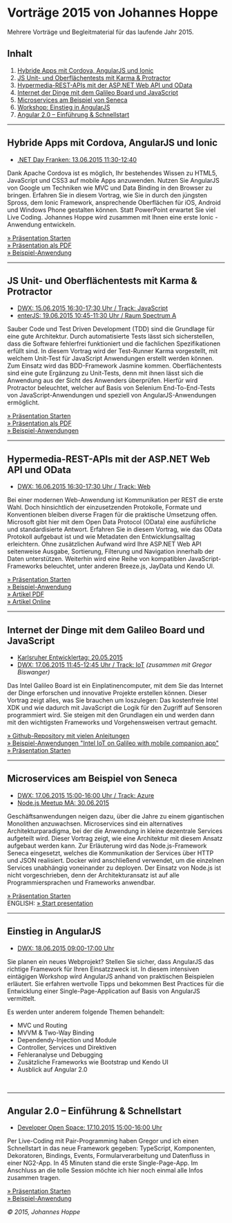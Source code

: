 # Vorträge 2015 von Johannes Hoppe

Mehrere Vorträge und Begleitmaterial für das laufende Jahr 2015.

## Inhalt

1. [Hybride Apps mit Cordova, AngularJS und Ionic](#ionic)
2. [JS Unit- und Oberflächentests mit Karma & Protractor](#tests)
3. [Hypermedia-REST-APIs mit der ASP.NET Web API und OData](#odata)
4. [Internet der Dinge mit dem Galileo Board und JavaScript](#iot)
5. [Microservices am Beispiel von Seneca](#seneca)
6. [Workshop: Einstieg in AngularJS](#angular)
7. [Angular 2.0 – Einführung & Schnellstart](#angular2)
 
<hr>

<a name="ionic"></a>
## Hybride Apps mit Cordova, AngularJS und Ionic

* [.NET Day Franken: 13.06.2015 11:30-12:40][0]

Dank Apache Cordova ist es möglich, Ihr bestehendes Wissen zu HTML5, JavaScript und CSS3 auf mobile Apps anzuwenden. Nutzen Sie AngularJS von Google um Techniken wie MVC und Data Binding in den Browser zu bringen. Erfahren Sie in diesem Vortrag, wie Sie in durch den jüngsten Spross, dem Ionic Framework, ansprechende Oberflächen für iOS, Android und Windows Phone gestalten können. Statt PowerPoint erwartet Sie viel Live Coding. Johannes Hoppe wird zusammen mit Ihnen eine erste Ionic -Anwendung entwickeln.

[» Präsentation Starten](http://johanneshoppe.github.io/IonicPresentation/Slides/)  
[» Präsentation als PDF](http://johanneshoppe.github.io/IonicPresentation/Vortrag%20-%20Hybride%20Apps%20mit%20Cordova,%20AngularJS%20und%20Ionic%20-%20Franken.pdf)  
[» Beispiel-Anwendung](http://plnkr.co/edit/MrCCas?p=preview)

<hr>

<a name="tests"></a>
## JS Unit- und Oberflächentests mit Karma & Protractor

* [DWX: 15.06.2015 16:30-17:30 Uhr / Track: JavaScript][1]
* [enterJS: 19.06.2015 10:45-11:30 Uhr / Raum Spectrum A][2]

Sauber Code und Test Driven Development (TDD) sind die Grundlage für eine gute Architektur. Durch automatisierte Tests lässt sich sicherstellen, dass die Software fehlerfrei funktioniert und die fachlichen Spezifikationen erfüllt sind. In diesem Vortrag wird der Test-Runner Karma vorgestellt, mit welchem Unit-Test für JavaScript Anwendungen erstellt werden können. Zum Einsatz wird das BDD-Framework Jasmine kommen. Oberflächentests sind eine gute Ergänzung zu Unit-Tests, denn mit ihnen lässt sich die Anwendung aus der Sicht des Anwenders überprüfen. Hierfür wird Protractor beleuchtet, welcher auf Basis von Selenium End-To-End-Tests von JavaScript-Anwendungen und speziell von AngularJS-Anwendungen ermöglicht.

[» Präsentation Starten](http://johanneshoppe.github.io/Presentations2015/Tests-Karma-Protractor/Slides)  
[» Präsentation als PDF](http://johanneshoppe.github.io/Presentations2015/Tests-Karma-Protractor/Vortrag%20-%20JavaScript%20Unit-%20und%20Oberflächentests%20mit%20Karma%20&%20Protractor.pdf)  
[» Beispiel-Anwendungen](https://github.com/JohannesHoppe/Presentations2015/tree/gh-pages/Tests-Karma-Protractor/examples)  
 

<hr>

<a name="odata"></a>
## Hypermedia-REST-APIs mit der ASP.NET Web API und OData

* [DWX: 16.06.2015 16:30-17:30 Uhr / Track: Web][3]

Bei einer modernen Web-Anwendung ist Kommunikation per REST die erste Wahl. Doch hinsichtlich der einzusetzenden Protokolle, Formate und Konventionen bleiben diverse Fragen für die praktische Umsetzung offen. Microsoft gibt hier mit dem Open Data Protocol (OData) eine ausführliche und standardisierte Antwort.
Erfahren Sie in diesem Vortrag, wie das OData Protokoll aufgebaut ist und wie Metadaten den Entwicklungsalltag erleichtern. Ohne zusätzlichen Aufwand wird Ihre ASP.NET Web API seitenweise Ausgabe, Sortierung, Filterung und Navigation innerhalb der Daten unterstützen. Weiterhin wird eine Reihe von kompatiblen JavaScript-Frameworks beleuchtet, unter anderen Breeze.js, JayData und Kendo UI.

[» Präsentation Starten](http://johanneshoppe.github.io/Presentations2015/Rest-WebAPI-OData/Slides)   
[» Beispiel-Anwendung](https://github.com/JohannesHoppe/Presentations2015/tree/gh-pages/Rest-WebAPI-OData/ODataDemo)   
[» Artikel PDF](http://johanneshoppe.github.io/Presentations2015/Rest-WebAPI-OData/Doc/Hypermedia-REST-APIs%20mit%20der%20ASP.NET%20Web%20API%20und%20OData.pdf)   
[» Artikel Online](https://github.com/JohannesHoppe/Presentations2015/blob/gh-pages/Rest-WebAPI-OData/Doc/index.md)      

<hr>

<a name="iot"></a>
## Internet der Dinge mit dem Galileo Board und JavaScript

* [Karlsruher Entwicklertag: 20.05.2015][4]
* [DWX: 17.06.2015 11:45-12:45 Uhr / Track: IoT][5] _(zusammen mit Gregor Biswanger)_

Das Intel Galileo Board ist ein Einplatinencomputer, mit dem Sie das Internet der Dinge erforschen und innovative Projekte erstellen können. Dieser Vortrag zeigt alles, was Sie brauchen um loszulegen: Das kostenfreie Intel XDK und wie dadurch mit JavaScript die Logik für den Zugriff auf Sensoren programmiert wird. Sie steigen mit den Grundlagen ein und werden dann mit den wichtigsten Frameworks und Vorgehensweisen vertraut gemacht. 

[» Github-Repository mit vielen Anleitungen](https://github.com/JohannesHoppe/Workshop_Javascript_Internet-of-Things/)  
[» Beispiel-Anwendungen "Intel IoT on Galileo with mobile companion app"](https://github.com/JohannesHoppe/Workshop_Javascript_Internet-of-Things/tree/gh-pages/examples)  
[» Präsentation Starten](http://johanneshoppe.github.io/Workshop_Javascript_Internet-of-Things/Slides/index_short.html)

<hr>

<a name="seneca"></a>
## Microservices am Beispiel von Seneca

* [DWX: 17.06.2015 15:00-16:00 Uhr / Track: Azure][6]
* [Node.js Meetup MA: 30.06.2015][8]

Geschäftsanwendungen neigen dazu, über die Jahre zu einem gigantischen Monolithen anzuwachsen. Microservices sind ein alternatives Architekturparadigma, bei der die Anwendung in kleine dezentrale Services aufgeteilt wird. Dieser Vortrag zeigt, wie eine Architektur mit diesem Ansatz aufgebaut werden kann.
Zur Erläuterung wird das Node.js-Framework Seneca eingesetzt, welches die Kommunikation der Services über HTTP und JSON realisiert. Docker wird anschließend verwendet, um die einzelnen Services unabhängig voneinander zu deployen. Der Einsatz von Node.js ist nicht vorgeschrieben, denn der Architekturansatz ist auf alle Programmiersprachen und Frameworks anwendbar.

[» Präsentation Starten](http://johanneshoppe.github.io/Presentations2015/Microservices-Seneca/Slides)  
ENGLISH: [» Start presentation](http://johanneshoppe.github.io/Presentations2015/Microservices-Seneca/Slides/index_en.html)  

<hr>

<a name="angular"></a>
## Einstieg in AngularJS

* [DWX: 18.06.2015 09:00-17:00 Uhr][7]

Sie planen ein neues Webprojekt? Stellen Sie sicher, dass AngularJS das richtige Framework für Ihren Einsatzzweck ist. In diesem intensiven eintägigen Workshop wird AngularJS anhand von praktischen Beispielen erläutert. Sie erfahren wertvolle Tipps und bekommen Best Practices für die Entwicklung einer Single-Page-Application auf Basis von AngularJS vermittelt.

Es werden unter anderem folgende Themen behandelt:
- MVC und Routing
- MVVM & Two-Way Binding
- Dependendy-Injection und Module
- Controller, Services und Direktiven
- Fehleranalyse und Debugging
- Zusätzliche Frameworks wie Bootstrap und Kendo UI
- Ausblick auf Angular 2.0


&nbsp;
<hr>

<a name="angular2"></a>
## Angular 2.0 – Einführung & Schnellstart

* [Developer Open Space: 17.10.2015 15:00-16:00 Uhr][8]

Per Live-Coding mit Pair-Programming haben Gregor und ich einen Schnellstart in das neue Framework gegeben: TypeScript, Komponenten, Dekoratoren, Bindings, Events, Formularverarbeitung und Datenfluss in einer NG2-App. In 45 Minuten stand die erste Single-Page-App. Im Anschluss an die tolle Session möchte ich hier noch einmal alle Infos zusammen tragen.

[» Präsentation Starten](https://angular2buch.de/presentations/book-rating/)  
[» Beispiel-Anwendung](https://github.com/Angular2Buch/angular-2-book-rating-app)    

_&copy; 2015, Johannes Hoppe_


[0]: http://dotnet-day-franken.de/
[1]: http://www.developer-week.de/Programm/Veranstaltung/(event)/18498
[2]: http://www.enterjs.de/abstracts#unit-und-oberflaechentests
[3]: http://www.developer-week.de/Programm/Veranstaltung/(event)/18404
[4]: https://entwicklertag.de/karlsruhe/2015/internet-things-mit
[5]: http://www.developer-week.de/Programm/Veranstaltung/(event)/18488
[6]: http://www.developer-week.de/Programm/Veranstaltung/(event)/18454
[7]: http://www.developer-week.de/Programm/Veranstaltung/(event)/18986
[8]: http://www.meetup.com/node-js-Mannheim/events/222685767/
[9]: http://blog.johanneshoppe.de/2015/10/angular2-einfuehrung-schnellstart/

